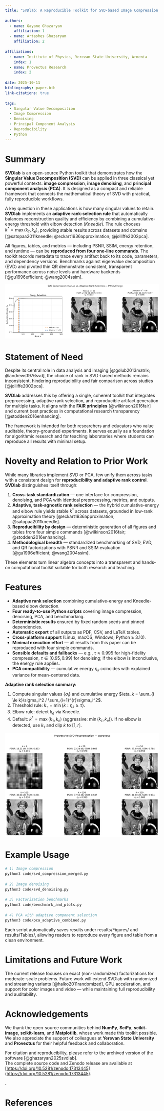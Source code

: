 ```yaml
---
title: "SVDlab: A Reproducible Toolkit for SVD-based Image Compression, Denoising, and PCA with Adaptive Rank Selection"

authors:
  - name: Gayane Ghazaryan
    affiliation: 1
  - name: Artashes Ghazaryan
    affiliation: 2

affiliations:
  - name: Institute of Physics, Yerevan State University, Armenia
    index: 1
  - name: Provectus Research
    index: 2

date: 2025-10-11
bibliography: paper.bib
link-citations: true

tags:
  - Singular Value Decomposition
  - Image Compression
  - Denoising
  - Principal Component Analysis
  - Reproducibility
  - Python
---
```


# Summary

**SVDlab** is an open-source Python toolkit that demonstrates how the **Singular Value Decomposition (SVD)** can be applied in three classical yet powerful contexts: **image compression**, **image denoising**, and **principal component analysis (PCA)**. It is designed as a compact and reliable framework that connects the mathematical theory of SVD with practical, fully reproducible workflows.  

A key question in these applications is how many singular values to retain. **SVDlab** implements an **adaptive rank-selection rule** that automatically balances reconstruction quality and efficiency by combining a cumulative-energy threshold with elbow detection (*Kneedle*). The rule chooses  
$k^* = \max(k_\tau, k_e)$, providing stable results across datasets and domains [@satopaa2011kneedle; @eckart1936approximation; @jolliffe2002pca].

All figures, tables, and metrics — including PSNR, SSIM, energy retention, and runtime — can be **reproduced from four one-line commands**. The toolkit records metadata to trace every artifact back to its code, parameters, and dependency versions. Benchmarks against eigenvalue decomposition (EVD) and pivoted thin QR demonstrate consistent, transparent performance across noise levels and hardware backends [@gu1996efficient; @wang2004ssim].

![SVD compression comparison at 99.5 % retained energy. The adaptive rank (k*) selected by the Kneedle method achieves higher PSNR and SSIM than the fixed manual rank (k = 50). Reproducible via `code/svd_compression_merged.py`.](figures/astronaut_svd_comparison_995.png)

# Statement of Need

Despite its central role in data analysis and imaging [@golub2013matrix; @andrews1976svd], the choice of rank in SVD-based methods remains inconsistent, hindering reproducibility and fair comparison across studies [@jolliffe2002pca].  

**SVDlab** addresses this by offering a single, coherent toolkit that integrates preprocessing, adaptive rank selection, and reproducible artifact generation for multiple tasks. It aligns with the **FAIR principles** [@wilkinson2016fair] and current best practices in computational research transparency [@stodden2016enhancing].  

The framework is intended for both researchers and educators who value auditable, theory-grounded experiments. It serves equally as a foundation for algorithmic research and for teaching laboratories where students can reproduce all results with minimal setup.

# Novelty and Relation to Prior Work

While many libraries implement SVD or PCA, few unify them across tasks with a consistent design for **reproducibility and adaptive rank control**. **SVDlab** distinguishes itself through:

1. **Cross-task standardization** — one interface for compression, denoising, and PCA with identical preprocessing, metrics, and outputs.  
2. **Adaptive, task-agnostic rank selection** — the hybrid cumulative-energy and elbow rule yields stable $k^*$ across datasets, grounded in low-rank approximation theory [@eckart1936approximation; @satopaa2011kneedle].  
3. **Reproducibility by design** — deterministic generation of all figures and tables from four simple commands [@wilkinson2016fair; @stodden2016enhancing].  
4. **Methodological breadth** — standardized benchmarking of SVD, EVD, and QR factorizations with PSNR and SSIM evaluation [@gu1996efficient; @wang2004ssim].

These elements turn linear algebra concepts into a transparent and hands-on computational toolkit suitable for both research and teaching.

# Features

- **Adaptive rank selection** combining cumulative-energy and Kneedle-based elbow detection.  
- **Four ready-to-use Python scripts** covering image compression, denoising, PCA, and benchmarking.  
- **Deterministic results** ensured by fixed random seeds and pinned dependencies.  
- **Automatic export** of all outputs as PDF, CSV, and LaTeX tables.  
- **Cross-platform support** (Linux, macOS, Windows; Python ≥ 3.10).  
- **Minimal execution effort** — all results from this paper can be reproduced with four simple commands.  
- **Sensible defaults and fallbacks** — e.g., $\tau\approx0.995$ for high-fidelity compression, $\tau\in[0.95,0.99]$ for denoising; if the elbow is inconclusive, the energy rule applies.  
- **PCA compatibility** — cumulative energy $\eta_k$ coincides with explained variance for mean-centered data.

**Adaptive rank selection summary:**
1. Compute singular values $\{\sigma_i\}$ and cumulative energy $\eta_k = \sum_{i \le k}\sigma_i^2 / \sum_{i=1}^{r}\sigma_i^2$.  
2. Threshold rule: $k_\tau = \min\{k : \eta_k \ge \tau\}$.  
3. Elbow rule: detect $k_e$ via Kneedle.  
4. Default: $k^* = \max(k_\tau, k_e)$ (aggressive: $\min(k_\tau, k_e)$). If no elbow is detected, use $k_\tau$ and clip $k$ to $[1, r]$.

![Progressive SVD reconstructions of the “astronaut” image at increasing ranks (k = 5 … 200), showing the trade-off between compression efficiency and visual fidelity. Generated via `code/svd_compression_merged.py`.](figures/astronaut_svd_fixed_rank_reconstructions.png)

# Example Usage

```bash
# 1) Image compression
python3 code/svd_compression_merged.py

# 2) Image denoising
python3 code/svd_denoising.py

# 3) Factorization benchmarks
python3 code/benchmark_and_plots.py

# 4) PCA with adaptive component selection
python3 code/pca_adaptive_combined.py
```
Each script automatically saves results under results/Figures/ and results/Tables/, allowing readers to reproduce every figure and table from a clean environment.

# Limitations and Future Work

The current release focuses on exact (non-randomized) factorizations for moderate-scale problems. Future work will extend SVDlab with randomized and streaming variants [@halko2011randomized], GPU acceleration, and support for color images and video — while maintaining full reproducibility and auditability.

# Acknowledgements

We thank the open-source communities behind **NumPy**, **SciPy**, **scikit-image**, **scikit-learn**, and **Matplotlib**, whose work made this toolkit possible.  
We also appreciate the support of colleagues at **Yerevan State University** and **Provectus** for their helpful feedback and collaboration.  

For citation and reproducibility, please refer to the archived version of the software [@ghazaryan2025svdlab].  
The complete source code and Zenodo release are available at  
[https://doi.org/10.5281/zenodo.17313445](https://doi.org/10.5281/zenodo.17313445).

.

# References